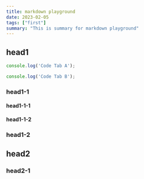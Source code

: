 ```yaml
---
title: markdown playground
date: 2023-02-05
tags: ["first"]
summary: "This is summary for markdown playground"
---
```



## head1 

```javascript I'm A tab
console.log('Code Tab A');
```
```javascript I'm tab B
console.log('Code Tab B');
```

### head1-1

#### head1-1-1

#### head1-1-2

### head1-2

## head2

### head2-1
